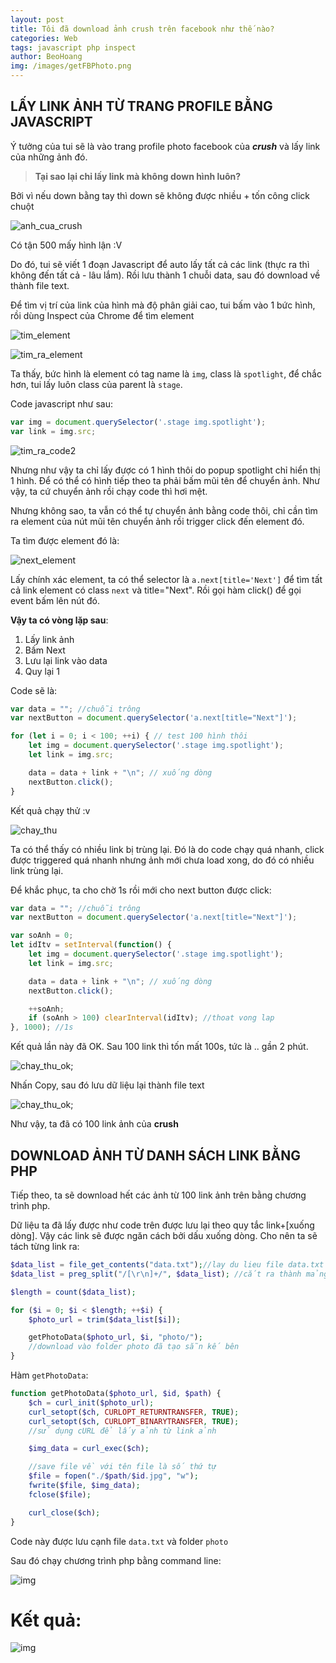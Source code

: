 ```yaml
---
layout: post
title: Tôi đã download ảnh crush trên facebook như thế nào?
categories: Web
tags: javascript php inspect
author: BeoHoang
img: /images/getFBPhoto.png
---
```


## LẤY LINK ẢNH TỪ TRANG PROFILE BẰNG JAVASCRIPT

Ý tưởng của tui sẽ là vào trang profile photo facebook của ***crush*** và lấy link của những ảnh đó.

> **Tại sao lại chỉ lấy link mà không down hình luôn?**

Bởi vì nếu down bằng tay thì down sẽ không được nhiều + tốn công click chuột

![anh_cua_crush](/images/getFBPhoto_1.jpg)

Có tận 500 mấy hình lận :V

Do đó, tui sẽ viết 1 đoạn Javascript để auto lấy tất cả các link (thực ra thì không đến tất cả - lâu lắm). Rồi lưu thành 1 chuỗi data, sau đó download về thành file text.

Để tìm vị trí của link của hình mà độ phân giải cao, tui bấm vào 1 bức hình, rồi dùng Inspect của Chrome để tìm element

![tim_element](/images/getFBPhoto_2.jpg)

![tim_ra_element](/images/getFBPhoto_3.jpg)

Ta thấy, bức hình là element có tag name là `img`, class là `spotlight`, để chắc hơn, tui lấy luôn class của parent là `stage`.

Code javascript như sau:

```javascript
var img = document.querySelector('.stage img.spotlight');
var link = img.src;
```

![tim_ra_code2](/images/getFBPhoto_5.jpg)

Nhưng như vậy ta chỉ lấy được có 1 hình thôi do popup spotlight chỉ hiển thị 1 hình. Để có thể có hình tiếp theo ta phải bấm mũi tên để chuyển ảnh. Như vậy, ta cứ chuyển ảnh rồi chạy code thì hơi mệt.

Nhưng không sao, ta vẫn có thể tự chuyển ảnh bằng code thôi, chỉ cần tìm ra element của nút mũi tên chuyển ảnh rồi trigger click đến element đó.

Ta tìm được element đó là:

![next_element](/images/getFBPhoto_6.jpg)

Lấy chính xác element, ta có thể selector là `a.next[title='Next']` để tìm tất cả link element có class `next` và title="Next". Rồi gọi hàm click() để gọi event bấm lên nút đó.

**Vậy ta có vòng lặp sau**:
1. Lấy link ảnh
2. Bấm Next
3. Lưu lại link vào data
4. Quy lại 1

Code sẽ là:

```js
var data = ""; //chuỗi trông
var nextButton = document.querySelector('a.next[title="Next"]');

for (let i = 0; i < 100; ++i) { // test 100 hình thôi
	let img = document.querySelector('.stage img.spotlight');
	let link = img.src;

	data = data + link + "\n"; // xuống dòng
	nextButton.click();
}
```

Kết quả chạy thử :v

![chay_thu](/images/getFBPhoto_7.jpg)

Ta có thể thấy có nhiều link bị trùng lại. Đó là do code chạy quá nhanh, click được triggered quá nhanh nhưng ảnh mới chưa load xong, do đó có nhiều link trùng lại.

Để khắc phục, ta cho chờ 1s rồi mới cho next button được click:

```js
var data = ""; //chuỗi trông
var nextButton = document.querySelector('a.next[title="Next"]');

var soAnh = 0;
let idItv = setInterval(function() {
	let img = document.querySelector('.stage img.spotlight');
	let link = img.src;

	data = data + link + "\n"; // xuống dòng
	nextButton.click();

	++soAnh;
	if (soAnh > 100) clearInterval(idItv); //thoat vong lap
}, 1000); //1s
```

Kết quả lần này đã OK. Sau 100 link thì tốn mất 100s, tức là .. gần 2 phút.

![chay_thu_ok](/images/getFBPhoto_8.jpg);

Nhấn Copy, sau đó lưu dữ liệu lại thành file text

![chay_thu_ok](/images/getFBPhoto_9.jpg);

Như vậy, ta đã có 100 link ảnh của **crush**

## DOWNLOAD ẢNH TỪ DANH SÁCH LINK BẰNG PHP

Tiếp theo, ta sẽ download hết các ảnh từ 100 link ảnh trên bằng chương trình php.

Dữ liệu ta đã lấy được như code trên được lưu lại theo quy tắc link+[xuống dòng]. Vậy các link sẽ được ngăn cách bởi dấu xuống dòng. Cho nên ta sẽ tách từng link ra:

```php
$data_list = file_get_contents("data.txt");//lay du lieu file data.txt
$data_list = preg_split("/[\r\n]+/", $data_list); //cắt ra thành mảng

$length = count($data_list);

for ($i = 0; $i < $length; ++$i) {
	$photo_url = trim($data_list[$i]);

	getPhotoData($photo_url, $i, "photo/");
	//download vào folder photo đã tạo sẵn kế bên
}
```

Hàm `getPhotoData`:

```php
function getPhotoData($photo_url, $id, $path) {		
	$ch = curl_init($photo_url);
	curl_setopt($ch, CURLOPT_RETURNTRANSFER, TRUE);
	curl_setopt($ch, CURLOPT_BINARYTRANSFER, TRUE);
	//sử dụng cURL để lấy ảnh từ link ảnh

	$img_data = curl_exec($ch);

	//save file về với tên file là số thứ tự
	$file = fopen("./$path/$id.jpg", "w");
	fwrite($file, $img_data);
	fclose($file);

	curl_close($ch);
}
```

Code này được lưu cạnh file `data.txt` và folder `photo`

Sau đó chạy chương trình php bằng command line:

![img](/images/getFBPhoto_10.jpg)

# Kết quả:

![img](/images/getFBPhoto_11.jpg)